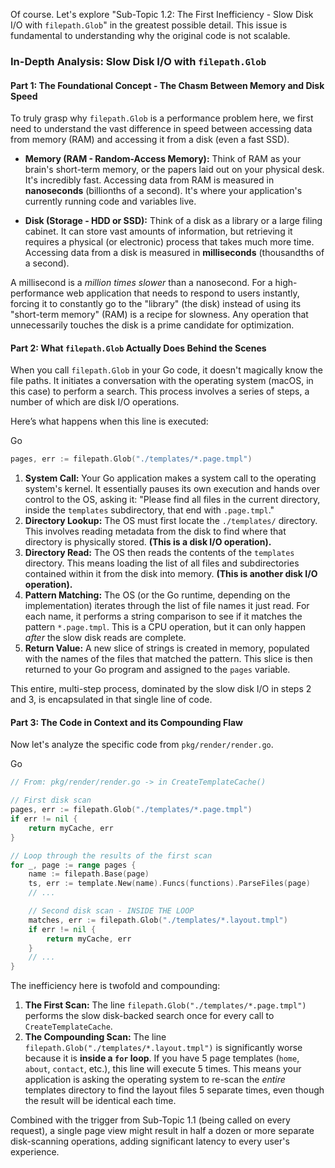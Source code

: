 Of course. Let's explore "Sub-Topic 1.2: The First Inefficiency - Slow Disk I/O with `filepath.Glob`" in the greatest possible detail. This issue is fundamental to understanding why the original code is not scalable.

### In-Depth Analysis: Slow Disk I/O with `filepath.Glob`

#### Part 1: The Foundational Concept - The Chasm Between Memory and Disk Speed

To truly grasp why `filepath.Glob` is a performance problem here, we first need to understand the vast difference in speed between accessing data from memory (RAM) and accessing it from a disk (even a fast SSD).

- **Memory (RAM - Random-Access Memory):** Think of RAM as your brain's short-term memory, or the papers laid out on your physical desk. It's incredibly fast. Accessing data from RAM is measured in **nanoseconds** (billionths of a second). It's where your application's currently running code and variables live.
    
- **Disk (Storage - HDD or SSD):** Think of a disk as a library or a large filing cabinet. It can store vast amounts of information, but retrieving it requires a physical (or electronic) process that takes much more time. Accessing data from a disk is measured in **milliseconds** (thousandths of a second).
    

A millisecond is a _million times slower_ than a nanosecond. For a high-performance web application that needs to respond to users instantly, forcing it to constantly go to the "library" (the disk) instead of using its "short-term memory" (RAM) is a recipe for slowness. Any operation that unnecessarily touches the disk is a prime candidate for optimization.

#### Part 2: What `filepath.Glob` Actually Does Behind the Scenes

When you call `filepath.Glob` in your Go code, it doesn't magically know the file paths. It initiates a conversation with the operating system (macOS, in this case) to perform a search. This process involves a series of steps, a number of which are disk I/O operations.

Here’s what happens when this line is executed:

Go

```Go
pages, err := filepath.Glob("./templates/*.page.tmpl")
```

1. **System Call:** Your Go application makes a system call to the operating system's kernel. It essentially pauses its own execution and hands over control to the OS, asking it: "Please find all files in the current directory, inside the `templates` subdirectory, that end with `.page.tmpl`."
2. **Directory Lookup:** The OS must first locate the `./templates/` directory. This involves reading metadata from the disk to find where that directory is physically stored. **(This is a disk I/O operation).**
3. **Directory Read:** The OS then reads the contents of the `templates` directory. This means loading the list of all files and subdirectories contained within it from the disk into memory. **(This is another disk I/O operation).**
4. **Pattern Matching:** The OS (or the Go runtime, depending on the implementation) iterates through the list of file names it just read. For each name, it performs a string comparison to see if it matches the pattern `*.page.tmpl`. This is a CPU operation, but it can only happen _after_ the slow disk reads are complete.
5. **Return Value:** A new slice of strings is created in memory, populated with the names of the files that matched the pattern. This slice is then returned to your Go program and assigned to the `pages` variable.

This entire, multi-step process, dominated by the slow disk I/O in steps 2 and 3, is encapsulated in that single line of code.

#### Part 3: The Code in Context and its Compounding Flaw

Now let's analyze the specific code from `pkg/render/render.go`.

Go

```Go
// From: pkg/render/render.go -> in CreateTemplateCache()

// First disk scan
pages, err := filepath.Glob("./templates/*.page.tmpl")
if err != nil {
	return myCache, err
}

// Loop through the results of the first scan
for _, page := range pages {
	name := filepath.Base(page)
	ts, err := template.New(name).Funcs(functions).ParseFiles(page)
	// ...

	// Second disk scan - INSIDE THE LOOP
	matches, err := filepath.Glob("./templates/*.layout.tmpl")
	if err != nil {
		return myCache, err
	}
    // ...
}
```

The inefficiency here is twofold and compounding:

1. **The First Scan:** The line `filepath.Glob("./templates/*.page.tmpl")` performs the slow disk-backed search once for every call to `CreateTemplateCache`.
2. **The Compounding Scan:** The line `filepath.Glob("./templates/*.layout.tmpl")` is significantly worse because it is **inside a `for` loop**. If you have 5 page templates (`home`, `about`, `contact`, etc.), this line will execute 5 times. This means your application is asking the operating system to re-scan the _entire_ templates directory to find the layout files 5 separate times, even though the result will be identical each time.

Combined with the trigger from Sub-Topic 1.1 (being called on every request), a single page view might result in half a dozen or more separate disk-scanning operations, adding significant latency to every user's experience.